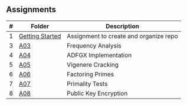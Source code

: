 ## Assignments

| # | Folder | Description |
| :----: | ------ | ----------- |
|   1   | [Getting Started](https://github.com/sgilliland/4663-Cryptography-Gilliland/blob/master/Assignments/README.md) |   Assignment to create and organize repo   |
|   3   | [A03](https://github.com/sgilliland/4663-Cryptography-Gilliland/blob/master/Assignments/A03) |   Frequency Analysis   |
|   4   | [A04](https://github.com/sgilliland/4663-Cryptography-Gilliland/blob/master/Assignments/A04) |   ADFGX Implementation   |
|   5   | [A05](https://github.com/sgilliland/4663-Cryptography-Gilliland/blob/master/Assignments/A05) |   Vigenere Cracking   |
|   6   | [A06](https://github.com/sgilliland/4663-Cryptography-Gilliland/blob/master/Assignments/A06) |   Factoring Primes   |
|   7   | [A07](https://github.com/sgilliland/4663-Cryptography-Gilliland/blob/master/Assignments/A07) |   Primality Tests   |
|   8   | [A08](https://github.com/sgilliland/4663-Cryptography-Gilliland/blob/master/Assignments/A08) |   Public Key Encryption   |
